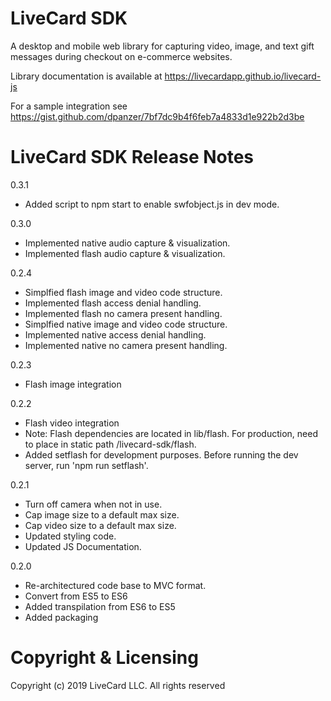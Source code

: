 # LiveCard SDK

A desktop and mobile web library for capturing video, image, and text gift messages during checkout on e-commerce websites.

Library documentation is available at https://livecardapp.github.io/livecard-js

For a sample integration see https://gist.github.com/dpanzer/7bf7dc9b4f6feb7a4833d1e922b2d3be

# LiveCard SDK Release Notes

0.3.1

- Added script to npm start to enable swfobject.js in dev mode.

0.3.0

- Implemented native audio capture & visualization.
- Implemented flash audio capture & visualization.

0.2.4

- Simplfied flash image and video code structure.
- Implemented flash access denial handling.
- Implemented flash no camera present handling.
- Simplfied native image and video code structure.
- Implemented native access denial handling.
- Implemented native no camera present handling.

0.2.3

- Flash image integration

0.2.2

- Flash video integration
- Note: Flash dependencies are located in lib/flash. For production, need to place in static path /livecard-sdk/flash.
- Added setflash for development purposes. Before running the dev server, run 'npm run setflash'.

0.2.1

- Turn off camera when not in use.
- Cap image size to a default max size.
- Cap video size to a default max size.
- Updated styling code.
- Updated JS Documentation.

0.2.0

- Re-architectured code base to MVC format.
- Convert from ES5 to ES6
- Added transpilation from ES6 to ES5
- Added packaging

# Copyright & Licensing

Copyright (c) 2019 LiveCard LLC. All rights reserved
